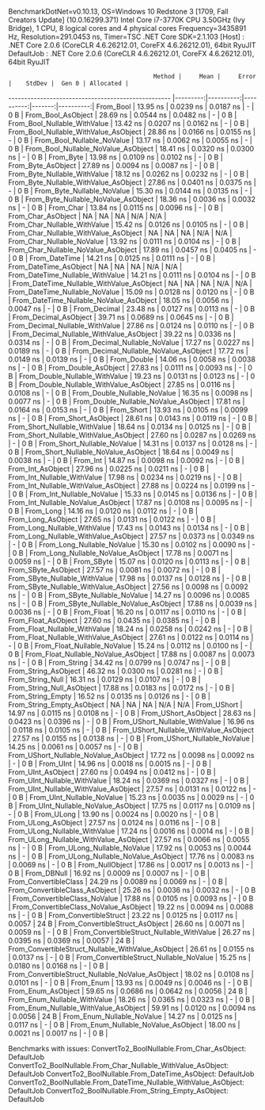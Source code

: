 
BenchmarkDotNet=v0.10.13, OS=Windows 10 Redstone 3 [1709, Fall Creators Update] (10.0.16299.371)
Intel Core i7-3770K CPU 3.50GHz (Ivy Bridge), 1 CPU, 8 logical cores and 4 physical cores
Frequency=3435891 Hz, Resolution=291.0453 ns, Timer=TSC
.NET Core SDK=2.1.103
  [Host]     : .NET Core 2.0.6 (CoreCLR 4.6.26212.01, CoreFX 4.6.26212.01), 64bit RyuJIT
  DefaultJob : .NET Core 2.0.6 (CoreCLR 4.6.26212.01, CoreFX 4.6.26212.01), 64bit RyuJIT


                                             Method |     Mean |     Error |    StdDev |  Gen 0 | Allocated |
--------------------------------------------------- |---------:|----------:|----------:|-------:|----------:|
                                          From_Bool | 13.95 ns | 0.0239 ns | 0.0187 ns |      - |       0 B |
                                 From_Bool_AsObject | 28.69 ns | 0.0544 ns | 0.0482 ns |      - |       0 B |
                       From_Bool_Nullable_WithValue | 13.42 ns | 0.0207 ns | 0.0162 ns |      - |       0 B |
              From_Bool_Nullable_WithValue_AsObject | 28.86 ns | 0.0166 ns | 0.0155 ns |      - |       0 B |
                         From_Bool_Nullable_NoValue | 13.17 ns | 0.0062 ns | 0.0055 ns |      - |       0 B |
                From_Bool_Nullable_NoValue_AsObject | 18.41 ns | 0.0320 ns | 0.0300 ns |      - |       0 B |
                                          From_Byte | 13.98 ns | 0.0109 ns | 0.0102 ns |      - |       0 B |
                                 From_Byte_AsObject | 27.89 ns | 0.0094 ns | 0.0087 ns |      - |       0 B |
                       From_Byte_Nullable_WithValue | 18.12 ns | 0.0262 ns | 0.0232 ns |      - |       0 B |
              From_Byte_Nullable_WithValue_AsObject | 27.86 ns | 0.0401 ns | 0.0375 ns |      - |       0 B |
                         From_Byte_Nullable_NoValue | 15.30 ns | 0.0144 ns | 0.0135 ns |      - |       0 B |
                From_Byte_Nullable_NoValue_AsObject | 18.36 ns | 0.0036 ns | 0.0032 ns |      - |       0 B |
                                          From_Char | 13.84 ns | 0.0115 ns | 0.0096 ns |      - |       0 B |
                                 From_Char_AsObject |       NA |        NA |        NA |    N/A |       N/A |
                       From_Char_Nullable_WithValue | 15.42 ns | 0.0126 ns | 0.0105 ns |      - |       0 B |
              From_Char_Nullable_WithValue_AsObject |       NA |        NA |        NA |    N/A |       N/A |
                         From_Char_Nullable_NoValue | 13.92 ns | 0.0111 ns | 0.0104 ns |      - |       0 B |
                From_Char_Nullable_NoValue_AsObject | 17.89 ns | 0.0457 ns | 0.0405 ns |      - |       0 B |
                                      From_DateTime | 14.21 ns | 0.0125 ns | 0.0111 ns |      - |       0 B |
                             From_DateTime_AsObject |       NA |        NA |        NA |    N/A |       N/A |
                   From_DateTime_Nullable_WithValue | 14.21 ns | 0.0111 ns | 0.0104 ns |      - |       0 B |
          From_DateTime_Nullable_WithValue_AsObject |       NA |        NA |        NA |    N/A |       N/A |
                     From_DateTime_Nullable_NoValue | 15.09 ns | 0.0128 ns | 0.0120 ns |      - |       0 B |
            From_DateTime_Nullable_NoValue_AsObject | 18.05 ns | 0.0056 ns | 0.0047 ns |      - |       0 B |
                                       From_Decimal | 23.48 ns | 0.0127 ns | 0.0113 ns |      - |       0 B |
                              From_Decimal_AsObject | 39.71 ns | 0.0689 ns | 0.0645 ns |      - |       0 B |
                    From_Decimal_Nullable_WithValue | 27.86 ns | 0.0124 ns | 0.0110 ns |      - |       0 B |
           From_Decimal_Nullable_WithValue_AsObject | 39.22 ns | 0.0336 ns | 0.0314 ns |      - |       0 B |
                      From_Decimal_Nullable_NoValue | 17.27 ns | 0.0227 ns | 0.0189 ns |      - |       0 B |
             From_Decimal_Nullable_NoValue_AsObject | 17.72 ns | 0.0149 ns | 0.0139 ns |      - |       0 B |
                                        From_Double | 14.06 ns | 0.0058 ns | 0.0038 ns |      - |       0 B |
                               From_Double_AsObject | 27.83 ns | 0.0111 ns | 0.0093 ns |      - |       0 B |
                     From_Double_Nullable_WithValue | 19.23 ns | 0.0131 ns | 0.0123 ns |      - |       0 B |
            From_Double_Nullable_WithValue_AsObject | 27.85 ns | 0.0116 ns | 0.0108 ns |      - |       0 B |
                       From_Double_Nullable_NoValue | 16.35 ns | 0.0098 ns | 0.0077 ns |      - |       0 B |
              From_Double_Nullable_NoValue_AsObject | 17.81 ns | 0.0164 ns | 0.0153 ns |      - |       0 B |
                                         From_Short | 13.93 ns | 0.0105 ns | 0.0099 ns |      - |       0 B |
                                From_Short_AsObject | 28.61 ns | 0.0143 ns | 0.0119 ns |      - |       0 B |
                      From_Short_Nullable_WithValue | 18.64 ns | 0.0134 ns | 0.0125 ns |      - |       0 B |
             From_Short_Nullable_WithValue_AsObject | 27.60 ns | 0.0287 ns | 0.0269 ns |      - |       0 B |
                        From_Short_Nullable_NoValue | 14.31 ns | 0.0137 ns | 0.0128 ns |      - |       0 B |
               From_Short_Nullable_NoValue_AsObject | 18.64 ns | 0.0049 ns | 0.0038 ns |      - |       0 B |
                                           From_Int | 14.87 ns | 0.0098 ns | 0.0092 ns |      - |       0 B |
                                  From_Int_AsObject | 27.96 ns | 0.0225 ns | 0.0211 ns |      - |       0 B |
                        From_Int_Nullable_WithValue | 17.98 ns | 0.0234 ns | 0.0219 ns |      - |       0 B |
               From_Int_Nullable_WithValue_AsObject | 27.88 ns | 0.0224 ns | 0.0199 ns |      - |       0 B |
                          From_Int_Nullable_NoValue | 15.33 ns | 0.0145 ns | 0.0136 ns |      - |       0 B |
                 From_Int_Nullable_NoValue_AsObject | 17.87 ns | 0.0108 ns | 0.0095 ns |      - |       0 B |
                                          From_Long | 14.16 ns | 0.0120 ns | 0.0112 ns |      - |       0 B |
                                 From_Long_AsObject | 27.65 ns | 0.0131 ns | 0.0122 ns |      - |       0 B |
                       From_Long_Nullable_WithValue | 17.43 ns | 0.0143 ns | 0.0134 ns |      - |       0 B |
              From_Long_Nullable_WithValue_AsObject | 27.57 ns | 0.0373 ns | 0.0349 ns |      - |       0 B |
                         From_Long_Nullable_NoValue | 15.30 ns | 0.0102 ns | 0.0090 ns |      - |       0 B |
                From_Long_Nullable_NoValue_AsObject | 17.78 ns | 0.0071 ns | 0.0059 ns |      - |       0 B |
                                         From_SByte | 15.07 ns | 0.0120 ns | 0.0113 ns |      - |       0 B |
                                From_SByte_AsObject | 27.57 ns | 0.0081 ns | 0.0072 ns |      - |       0 B |
                      From_SByte_Nullable_WithValue | 17.98 ns | 0.0137 ns | 0.0128 ns |      - |       0 B |
             From_SByte_Nullable_WithValue_AsObject | 27.56 ns | 0.0098 ns | 0.0092 ns |      - |       0 B |
                        From_SByte_Nullable_NoValue | 14.27 ns | 0.0096 ns | 0.0085 ns |      - |       0 B |
               From_SByte_Nullable_NoValue_AsObject | 17.88 ns | 0.0039 ns | 0.0036 ns |      - |       0 B |
                                         From_Float | 16.20 ns | 0.0117 ns | 0.0110 ns |      - |       0 B |
                                From_Float_AsObject | 27.60 ns | 0.0435 ns | 0.0385 ns |      - |       0 B |
                      From_Float_Nullable_WithValue | 18.24 ns | 0.0258 ns | 0.0242 ns |      - |       0 B |
             From_Float_Nullable_WithValue_AsObject | 27.61 ns | 0.0122 ns | 0.0114 ns |      - |       0 B |
                        From_Float_Nullable_NoValue | 15.24 ns | 0.0112 ns | 0.0100 ns |      - |       0 B |
               From_Float_Nullable_NoValue_AsObject | 17.88 ns | 0.0087 ns | 0.0073 ns |      - |       0 B |
                                        From_String | 34.42 ns | 0.0799 ns | 0.0747 ns |      - |       0 B |
                               From_String_AsObject | 46.32 ns | 0.0300 ns | 0.0281 ns |      - |       0 B |
                                   From_String_Null | 16.31 ns | 0.0129 ns | 0.0107 ns |      - |       0 B |
                          From_String_Null_AsObject | 17.88 ns | 0.0183 ns | 0.0172 ns |      - |       0 B |
                                  From_String_Empty | 16.52 ns | 0.0135 ns | 0.0126 ns |      - |       0 B |
                         From_String_Empty_AsObject |       NA |        NA |        NA |    N/A |       N/A |
                                        From_UShort | 14.97 ns | 0.0115 ns | 0.0108 ns |      - |       0 B |
                               From_UShort_AsObject | 28.63 ns | 0.0423 ns | 0.0396 ns |      - |       0 B |
                     From_UShort_Nullable_WithValue | 16.96 ns | 0.0118 ns | 0.0105 ns |      - |       0 B |
            From_UShort_Nullable_WithValue_AsObject | 27.57 ns | 0.0155 ns | 0.0138 ns |      - |       0 B |
                       From_UShort_Nullable_NoValue | 14.25 ns | 0.0061 ns | 0.0057 ns |      - |       0 B |
              From_UShort_Nullable_NoValue_AsObject | 17.72 ns | 0.0098 ns | 0.0092 ns |      - |       0 B |
                                          From_UInt | 14.96 ns | 0.0018 ns | 0.0015 ns |      - |       0 B |
                                 From_UInt_AsObject | 27.60 ns | 0.0494 ns | 0.0412 ns |      - |       0 B |
                       From_UInt_Nullable_WithValue | 18.24 ns | 0.0369 ns | 0.0327 ns |      - |       0 B |
              From_UInt_Nullable_WithValue_AsObject | 27.57 ns | 0.0131 ns | 0.0122 ns |      - |       0 B |
                         From_UInt_Nullable_NoValue | 15.23 ns | 0.0035 ns | 0.0029 ns |      - |       0 B |
                From_UInt_Nullable_NoValue_AsObject | 17.75 ns | 0.0117 ns | 0.0109 ns |      - |       0 B |
                                         From_ULong | 13.90 ns | 0.0024 ns | 0.0020 ns |      - |       0 B |
                                From_ULong_AsObject | 27.57 ns | 0.0124 ns | 0.0116 ns |      - |       0 B |
                      From_ULong_Nullable_WithValue | 17.24 ns | 0.0016 ns | 0.0014 ns |      - |       0 B |
             From_ULong_Nullable_WithValue_AsObject | 27.57 ns | 0.0066 ns | 0.0055 ns |      - |       0 B |
                        From_ULong_Nullable_NoValue | 17.92 ns | 0.0053 ns | 0.0044 ns |      - |       0 B |
               From_ULong_Nullable_NoValue_AsObject | 17.76 ns | 0.0083 ns | 0.0069 ns |      - |       0 B |
                                    From_NullObject | 17.86 ns | 0.0017 ns | 0.0013 ns |      - |       0 B |
                                        From_DBNull | 16.92 ns | 0.0009 ns | 0.0007 ns |      - |       0 B |
                              From_ConvertibleClass | 24.29 ns | 0.0089 ns | 0.0069 ns |      - |       0 B |
                     From_ConvertibleClass_AsObject | 25.26 ns | 0.0036 ns | 0.0032 ns |      - |       0 B |
                      From_ConvertibleClass_NoValue | 17.88 ns | 0.0105 ns | 0.0093 ns |      - |       0 B |
             From_ConvertibleClass_NoValue_AsObject | 19.22 ns | 0.0094 ns | 0.0088 ns |      - |       0 B |
                             From_ConvertibleStruct | 23.22 ns | 0.0125 ns | 0.0117 ns | 0.0057 |      24 B |
                    From_ConvertibleStruct_AsObject | 26.60 ns | 0.0071 ns | 0.0059 ns |      - |       0 B |
          From_ConvertibleStruct_Nullable_WithValue | 26.27 ns | 0.0395 ns | 0.0369 ns | 0.0057 |      24 B |
 From_ConvertibleStruct_Nullable_WithValue_AsObject | 26.61 ns | 0.0155 ns | 0.0137 ns |      - |       0 B |
            From_ConvertibleStruct_Nullable_NoValue | 15.25 ns | 0.0180 ns | 0.0168 ns |      - |       0 B |
   From_ConvertibleStruct_Nullable_NoValue_AsObject | 18.02 ns | 0.0108 ns | 0.0101 ns |      - |       0 B |
                                          From_Enum | 13.93 ns | 0.0049 ns | 0.0046 ns |      - |       0 B |
                                 From_Enum_AsObject | 59.65 ns | 0.0686 ns | 0.0642 ns | 0.0056 |      24 B |
                       From_Enum_Nullable_WithValue | 18.26 ns | 0.0365 ns | 0.0323 ns |      - |       0 B |
              From_Enum_Nullable_WithValue_AsObject | 59.91 ns | 0.0120 ns | 0.0094 ns | 0.0056 |      24 B |
                         From_Enum_Nullable_NoValue | 14.27 ns | 0.0125 ns | 0.0117 ns |      - |       0 B |
                From_Enum_Nullable_NoValue_AsObject | 18.00 ns | 0.0021 ns | 0.0017 ns |      - |       0 B |

Benchmarks with issues:
  ConvertTo2_BoolNullable.From_Char_AsObject: DefaultJob
  ConvertTo2_BoolNullable.From_Char_Nullable_WithValue_AsObject: DefaultJob
  ConvertTo2_BoolNullable.From_DateTime_AsObject: DefaultJob
  ConvertTo2_BoolNullable.From_DateTime_Nullable_WithValue_AsObject: DefaultJob
  ConvertTo2_BoolNullable.From_String_Empty_AsObject: DefaultJob
